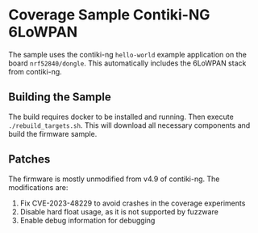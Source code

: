# Coverage Sample Contiki-NG 6LoWPAN
The sample uses the contiki-ng `hello-world` example application on the board `nrf52840/dongle`.
This automatically includes the 6LoWPAN stack from contiki-ng.

## Building the Sample
The build requires docker to be installed and running.
Then execute `./rebuild_targets.sh`.
This will download all necessary components and build the firmware sample.

## Patches
The firmware is mostly unmodified from v4.9 of contiki-ng.
The modifications are:
1. Fix CVE-2023-48229 to avoid crashes in the coverage experiments
2. Disable hard float usage, as it is not supported by fuzzware
2. Enable debug information for debugging
